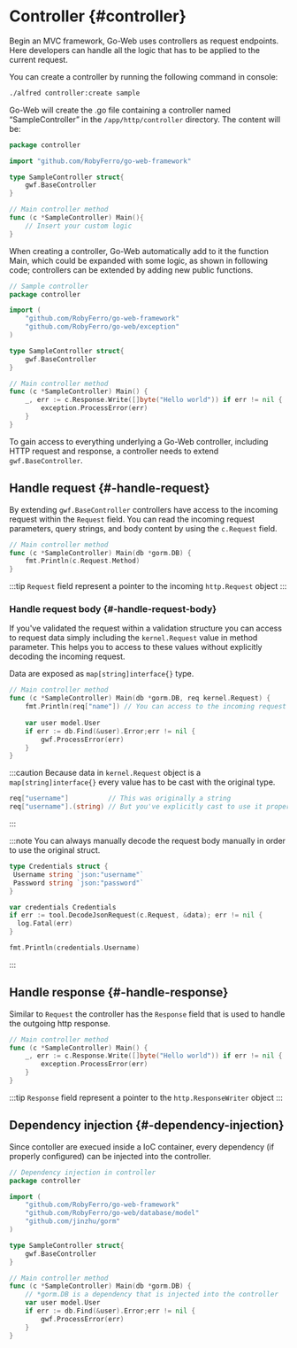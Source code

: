 # Controller {#controller}

Begin an MVC framework, Go-Web uses controllers as request endpoints. Here developers can handle all the logic that has to be applied to the current request.

You can create a controller by running the following command in console:

```bash
./alfred controller:create sample
```

Go-Web will create the .go file containing a controller named “SampleController” in the `/app/http/controller` directory.
The content will be:

```go title="New SampleController"
package controller

import "github.com/RobyFerro/go-web-framework"

type SampleController struct{
    gwf.BaseController
}

// Main controller method
func (c *SampleController) Main(){
    // Insert your custom logic
}
```

When creating a controller, Go-Web automatically add to it the function Main, which could be expanded with some logic, as shown in following code; controllers can be extended by adding new public functions.

```go title="SampleController with some logic"
// Sample controller
package controller

import (
    "github.com/RobyFerro/go-web-framework"
    "github.com/RobyFerro/go-web/exception"
)

type SampleController struct{
    gwf.BaseController
}

// Main controller method
func (c *SampleController) Main() {
    _, err := c.Response.Write([]byte("Hello world")) if err != nil {
        exception.ProcessError(err)
    }
}
```

To gain access to everything underlying a Go-Web controller, including HTTP request and response, a controller needs to extend `gwf.BaseController`.

## Handle request {#-handle-request}

By extending `gwf.BaseController` controllers have access to the incoming request within the `Request` field. You can read the incoming request parameters, query strings, and body content by using the `c.Request` field.

```go title="Access to the incoming request"
// Main controller method
func (c *SampleController) Main(db *gorm.DB) {
    fmt.Println(c.Request.Method)
}
```

:::tip
`Request` field represent a pointer to the incoming `http.Request` object
:::

### Handle request body {#-handle-request-body}

If you've validated the request within a validation structure you can access to request data simply including the
`kernel.Request` value in method parameter.
This helps you to access to these values without explicitly decoding the incoming request.

Data are exposed as `map[string]interface{}` type.

```go title="Access to request in Controller"
// Main controller method
func (c *SampleController) Main(db *gorm.DB, req kernel.Request) {
    fmt.Println(req["name"]) // You can access to the incoming request payload with the `req` object
    
    var user model.User
    if err := db.Find(&user).Error;err != nil {
        gwf.ProcessError(err)
    }
}
```

:::caution
Because data in `kernel.Request` object is a `map[string]interface{}` every value has to be cast with the original type.

```go title="Example of type casting"
req["username"]          // This was originally a string
req["username"].(string) // But you've explicitly cast to use it properly
```

:::

:::note
You can always manually decode the request body manually in order to use the original struct.

```go title="Decodifica manuale del contenuto della richiesta"
type Credentials struct {
 Username string `json:"username"`
 Password string `json:"password"`
}

var credentials Credentials
if err := tool.DecodeJsonRequest(c.Request, &data); err != nil {
  log.Fatal(err)
}

fmt.Println(credentials.Username)
```

:::

## Handle response {#-handle-response}

Similar to `Request` the controller has the `Response` field that is used to handle the outgoing http response.

```go title="Handle outgoing Response in controller"
// Main controller method
func (c *SampleController) Main() {
    _, err := c.Response.Write([]byte("Hello world")) if err != nil {
        exception.ProcessError(err)
    }
}
```

:::tip
`Response` field represent a pointer to the `http.ResponseWriter` object
:::

## Dependency injection {#-dependency-injection}

Since contoller are execued inside a IoC container, every dependency (if properly configured) can be injected into the controller.

```go title="SampleController with DependencyInjection"
// Dependency injection in controller
package controller

import (
    "github.com/RobyFerro/go-web-framework" 
    "github.com/RobyFerro/go-web/database/model" 
    "github.com/jinzhu/gorm"
)

type SampleController struct{
    gwf.BaseController
}

// Main controller method
func (c *SampleController) Main(db *gorm.DB) {
    // *gorm.DB is a dependency that is injected into the controller
    var user model.User
    if err := db.Find(&user).Error;err != nil {
        gwf.ProcessError(err)
    }
}
```
